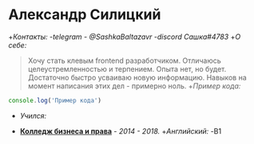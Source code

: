 # Александр Силицкий  
+*Контакты:*
-*telegram - @SashkaBaltazavr*
-*discord Сашка#4783*
+*О себе:*
>Хочу стать клевым frontend разработчиком. Отличаюсь целеустремленностью и терпением. Опыта нет, но будет. Достаточно быстро усваиваю новую информацию. Навыков на момент написания этих дел - примерно ноль.
+*Пример кода:*
```jsx
console.log('Пример кода')
```
+ *Учился:*
- [**Колледж бизнеса и права**](https://www.kbp.by/) - *2014 - 2018.*
+*Английский:*
-B1

